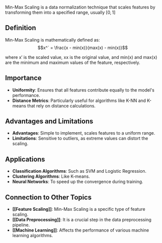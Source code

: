 Min-Max Scaling is a data normalization technique that scales features by transforming them into a specified range, usually $[0, 1]$

## Definition

Min-Max Scaling is mathematically defined as:
$$x^` = \frac{x - min(x)}{max(x) - min(x)}$$

where x′ is the scaled value, xx is the original value, and min(x) and max(x) are the minimum and maximum values of the feature, respectively.

## Importance

- **Uniformity**: Ensures that all features contribute equally to the model's performance.
- **Distance Metrics**: Particularly useful for algorithms like K-NN and K-means that rely on distance calculations.

## Advantages and Limitations

- **Advantages**: Simple to implement, scales features to a uniform range.
- **Limitations**: Sensitive to outliers, as extreme values can distort the scaling.

## Applications

- **Classification Algorithms**: Such as SVM and Logistic Regression.
- **Clustering Algorithms**: Like K-means.
- **Neural Networks**: To speed up the convergence during training.

## Connection to Other Topics

- **[[Feature Scaling]]**: Min-Max Scaling is a specific type of feature scaling.
- **[[Data Preprocessing]]**: It is a crucial step in the data preprocessing pipeline.
- **[[Machine Learning]]**: Affects the performance of various machine learning algorithms.
